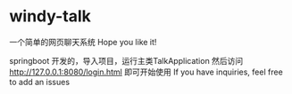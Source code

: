 # windy-talk
一个简单的网页聊天系统 Hope you like it!

springboot 开发的，导入项目，运行主类TalkApplication 然后访问 http://127.0.0.1:8080/login.html 即可开始使用
If you have inquiries, feel free to add an issues
